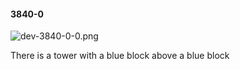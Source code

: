 #### 3840-0
![dev-3840-0-0.png](https://github.com/lil-lab/nlvr/raw/master/nlvr/dev/images/2/dev-3840-0-0.png "dev-3840-0-0.png")

There is a tower with a blue block above a blue block